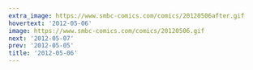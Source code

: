 ```yaml
---
extra_image: https://www.smbc-comics.com/comics/20120506after.gif
hovertext: '2012-05-06'
image: https://www.smbc-comics.com/comics/20120506.gif
next: '2012-05-07'
prev: '2012-05-05'
title: '2012-05-06'
---
```

